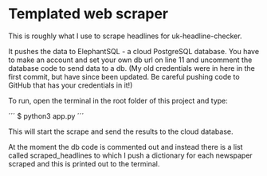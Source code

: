 # Templated web scraper

This is roughly what I use to scrape headlines for uk-headline-checker. 

It pushes the data to ElephantSQL - a cloud PostgreSQL database. You have to make an account and set your own db url on line 11 and uncomment the database code to send data to a db. (My old credentials were in here in the first commit, but have since been updated. Be careful pushing code to GitHub that has your credentials in it!)

To run, open the terminal in the root folder of this project and type:

´´´
$ python3 app.py 
´´´

This will start the scrape and send the results to the cloud database.

At the moment the db code is commented out and instead there is a list called scraped_headlines to which I push a dictionary for each newspaper scraped and this is printed out to the terminal.

